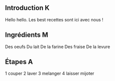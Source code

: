 ## Introduction K 

Hello hello. Les best recettes sont ici avec nous !

## Ingrédients M 

Des oeufs 
Du lait 
De la farine
Des fraise
De la levure

## Étapes A
1 couper
2  laver 
3 melanger
4 laisser mijoter 
